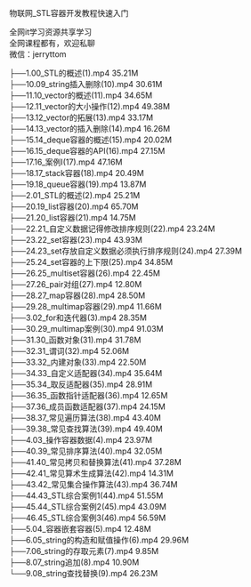 物联网_STL容器开发教程快速入门

全网it学习资源共享学习<br>全网课程都有，欢迎私聊<br>微信：jerryttom<br>

├──1.00_STL的概述(1).mp4 35.21M<br> ├──10.09_string插入删除(10).mp4 30.61M<br> ├──11.10_vector的概述(11).mp4 34.65M<br> ├──12.11_vector的大小操作(12).mp4 49.38M<br> ├──13.12_vector的拓展(13).mp4 33.17M<br> ├──14.13_vector的插入删除(14).mp4 16.26M<br> ├──15.14_deque容器的概述(15).mp4 20.02M<br> ├──16.15_deque容器的API(16).mp4 27.15M<br> ├──17.16_案例I(17).mp4 47.16M<br> ├──18.17_stack容器(18).mp4 20.49M<br> ├──19.18_queue容器(19).mp4 13.87M<br> ├──2.01_STL的概述(2).mp4 25.21M<br> ├──20.19_list容器(20).mp4 65.70M<br> ├──21.20_list容器(21).mp4 14.75M<br> ├──22.21_自定义数据记得修改排序规则(22).mp4 23.24M<br> ├──23.22_set容器(23).mp4 43.93M<br> ├──24.23_set存放自定义数据必须执行排序规则(24).mp4 27.39M<br> ├──25.24_set容器的上下限(25).mp4 34.85M<br> ├──26.25_multiset容器(26).mp4 22.45M<br> ├──27.26_pair对组(27).mp4 12.80M<br> ├──28.27_map容器(28).mp4 28.50M<br> ├──29.28_multimap容器(29).mp4 11.66M<br> ├──3.02_for和迭代器(3).mp4 28.35M<br> ├──30.29_multimap案例(30).mp4 91.03M<br> ├──31.30_函数对象(31).mp4 31.78M<br> ├──32.31_谓词(32).mp4 52.06M<br> ├──33.32_内建对象(33).mp4 22.50M<br> ├──34.33_自定义适配器(34).mp4 35.64M<br> ├──35.34_取反适配器(35).mp4 28.91M<br> ├──36.35_函数指针适配器(36).mp4 12.65M<br> ├──37.36_成员函数适配器(37).mp4 24.15M<br> ├──38.37_常见遍历算法(38).mp4 43.40M<br> ├──39.38_常见查找算法(39).mp4 49.40M<br> ├──4.03_操作容器数据(4).mp4 23.97M<br> ├──40.39_常见排序算法(40).mp4 32.05M<br> ├──41.40_常见拷贝和替换算法(41).mp4 37.28M<br> ├──42.41_常见算术生成算法(42).mp4 14.31M<br> ├──43.42_常见集合操作算法(43).mp4 36.74M<br> ├──44.43_STL综合案例1(44).mp4 51.55M<br> ├──45.44_STL综合案例2(45).mp4 43.09M<br> ├──46.45_STL综合案例3(46).mp4 56.59M<br> ├──5.04_容器嵌套容器(5).mp4 12.48M<br> ├──6.05_string的构造和赋值操作(6).mp4 29.96M<br> ├──7.06_string的存取元素(7).mp4 9.85M<br> ├──8.07_string追加(8).mp4 10.90M<br> └──9.08_string查找替换(9).mp4 26.23M